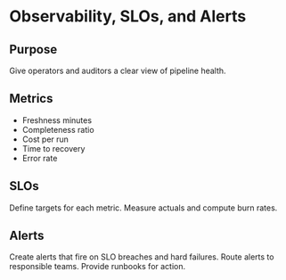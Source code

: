# Observability, SLOs, and Alerts

## Purpose
Give operators and auditors a clear view of pipeline health.

## Metrics
- Freshness minutes
- Completeness ratio
- Cost per run
- Time to recovery
- Error rate

## SLOs
Define targets for each metric.
Measure actuals and compute burn rates.

## Alerts
Create alerts that fire on SLO breaches and hard failures.
Route alerts to responsible teams.
Provide runbooks for action.

